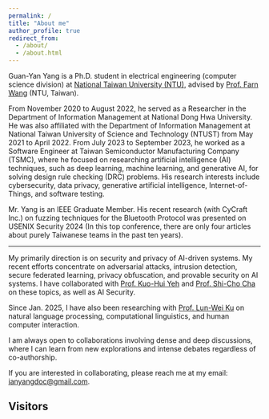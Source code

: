 ```yaml
---
permalink: /
title: "About me"
author_profile: true
redirect_from:
  - /about/
  - /about.html
---
```


<!-- > [My publication list](https://scholar.google.com/citations?user=R1mNI8QAAAAJ&hl=en) -->

Guan-Yan Yang is a Ph.D. student in electrical engineering (computer science division) at [National Taiwan University (NTU)](https://www.ntu.edu.tw/english/), advised by [Prof. Farn Wang](https://cc.ee.ntu.edu.tw/~farn/) (NTU, Taiwan).

From November 2020 to August 2022, he served as a Researcher in the Department of Information Management at National Dong Hwa University. He was also affiliated with the Department of Information Management at National Taiwan University of Science and Technology (NTUST) from May 2021 to April 2022. From July 2023 to September 2023, he worked as a Software Engineer at Taiwan Semiconductor Manufacturing Company (TSMC), where he focused on researching artificial intelligence (AI) techniques, such as deep learning, machine learning, and generative AI, for solving design rule checking (DRC) problems. His research interests include cybersecurity, data privacy, generative artificial intelligence, Internet-of-Things, and software testing.

Mr. Yang is an IEEE Graduate Member. 
His recent research (with CyCraft Inc.) on fuzzing techniques for the Bluetooth Protocol was presented on USENIX Security 2024 (In this top conference, there are only four articles about purely Taiwanese teams in the past ten years).

<!-- (My [Curriculum Vitae]()) -->

---

My primarily direction is on security and privacy of AI-driven systems. My recent efforts concentrate on adversarial attacks, intrusion detection, secure federated learning, privacy obfuscation, and provable security on AI systems. I have collaborated with [Prof. Kuo-Hui Yeh](https://scholar.google.com.tw/citations?user=nLG4OMAAAAAJ&hl=zh-TW) and [Prof. Shi-Cho Cha](https://www.cs.ntust.edu.tw/p/405-1102-106269,c10961.php?Lang=en) on these topics, as well as AI Security.

Since Jan. 2025, I have also been researching with [Prof. Lun-Wei Ku](https://homepage.iis.sinica.edu.tw/pages/lwku/vita_en.html) on natural language processing, computational linguistics, and human computer interaction.

I am always open to collaborations involving dense and deep discussions, where I can learn from new explorations and intense debates regardless of co-authorship.

If you are interested in collaborating, please reach me at my email: [ianyangdoc@gmail.com](mailto:ianyangdoc@gmail.com).


## Visitors

<br>
<script type="text/javascript" id="clstr_globe" src="//clustrmaps.com/globe.js?d=JbSHTtGE3GD1BUYExmhe9kfiyfxHKYRmkL8s4_oNn9M&w=200"></script>